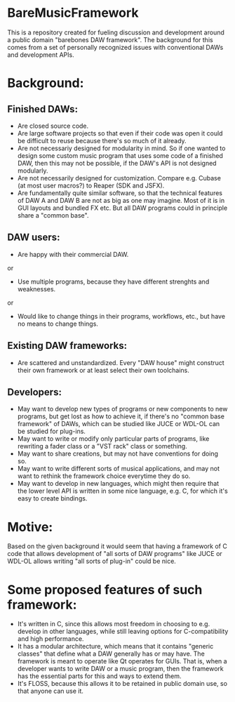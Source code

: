 # BareMusicFramework

This is a repository created for fueling discussion and development around a public domain "barebones DAW framework". The background for this comes from a set of personally recognized issues with conventional DAWs and development APIs.

# Background:

## Finished DAWs:

* Are closed source code.
* Are large software projects so that even if their code was open it could be difficult to reuse because there's so much of it already.
* Are not necessariy designed for modularity in mind. So if one wanted to design some custom music program that uses some code of a finished DAW, then this may not be possible, if the DAW's API is not designed modularly.
* Are not necessarily designed for customization. Compare e.g. Cubase (at most user macros?) to Reaper (SDK and JSFX).
* Are fundamentally quite similar software, so that the technical features of DAW A and DAW B are not as big as one may imagine. Most of it is in GUI layouts and bundled FX etc. But all DAW programs could in principle share a "common base".

## DAW users:

* Are happy with their commercial DAW.

or

* Use multiple programs, because they have different strenghts and weaknesses.

or

* Would like to change things in their programs, workflows, etc., but have no means to change things.

## Existing DAW frameworks:

* Are scattered and unstandardized. Every "DAW house" might construct their own framework or at least select their own toolchains.

## Developers:

* May want to develop new types of programs or new components to new programs, but get lost as how to achieve it, if there's no "common base framework" of DAWs, which can be studied like JUCE or WDL-OL can be studied for plug-ins.
* May want to write or modify only particular parts of programs, like rewriting a fader class or a "VST rack" class or something.
* May want to share creations, but may not have conventions for doing so.
* May want to write different sorts of musical applications, and may not want to rethink the framework choice everytime they do so.
* May want to develop in new languages, which might then require that the lower level API is written in some nice language, e.g. C, for which it's easy to create bindings.

# Motive:

Based on the given background it would seem that having a framework of C code that allows development of "all sorts of DAW programs" like JUCE or WDL-OL allows writing "all sorts of plug-in" could be nice.

# Some proposed features of such framework:

* It's written in C, since this allows most freedom in choosing to e.g. develop in other languages, while still leaving options for C-compatibility and high performance.
* It has a modular architecture, which means that it contains "generic classes" that define what a DAW generally has or may have. The framework is meant to operate like Qt operates for GUIs. That is, when a developer wants to write DAW or a music program, then the framework has the essential parts for this and ways to extend them.
* It's FLOSS, because this allows it to be retained in public domain use, so that anyone can use it.
